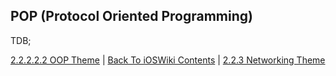 ## POP (Protocol Oriented Programming)

TDB;

[2.2.2.2.2 OOP Theme](./2.2.2.2.2%20OOP.md) | [Back To iOSWiki Contents](https://github.com/eldaroid/iOSWiki) | [2.2.3 Networking Theme](/2%20ComputerScience/2.3%20Networking/)
